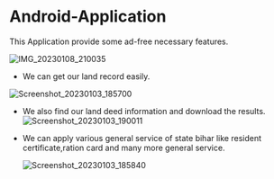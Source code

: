 # Android-Application

 This Application provide some ad-free necessary features.

![IMG_20230108_210035](https://user-images.githubusercontent.com/53385448/211205548-6a55e68d-ed0d-4c04-b751-777f9f504dbc.png)

   * We can get our land record easily.
   
     

![Screenshot_20230103_185700](https://user-images.githubusercontent.com/53385448/211205576-5a78729b-4ded-4d95-b868-0cc537ea4afb.png)
* We also find our land deed information and download the results. 
![Screenshot_20230103_190011](https://user-images.githubusercontent.com/53385448/211206102-bb17fa2b-465a-4b60-b9b4-79beb3552944.png)


* We can apply various general service of state bihar like resident certificate,ration card and many more general service.




     ![Screenshot_20230103_185840](https://user-images.githubusercontent.com/53385448/211206047-fc05d429-a019-4081-8646-b405f435a8c0.png)

 
